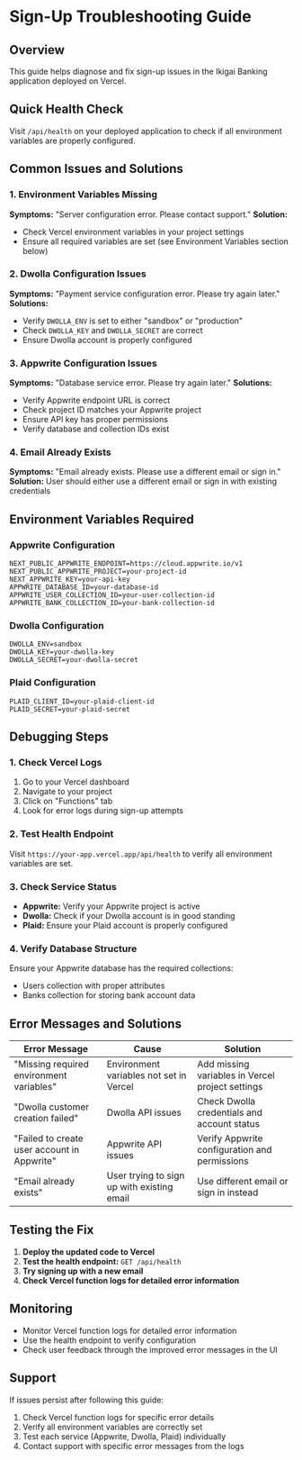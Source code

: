 # Sign-Up Troubleshooting Guide

## Overview
This guide helps diagnose and fix sign-up issues in the Ikigai Banking application deployed on Vercel.

## Quick Health Check
Visit `/api/health` on your deployed application to check if all environment variables are properly configured.

## Common Issues and Solutions

### 1. Environment Variables Missing
**Symptoms:** "Server configuration error. Please contact support."
**Solution:** 
- Check Vercel environment variables in your project settings
- Ensure all required variables are set (see Environment Variables section below)

### 2. Dwolla Configuration Issues
**Symptoms:** "Payment service configuration error. Please try again later."
**Solutions:**
- Verify `DWOLLA_ENV` is set to either "sandbox" or "production"
- Check `DWOLLA_KEY` and `DWOLLA_SECRET` are correct
- Ensure Dwolla account is properly configured

### 3. Appwrite Configuration Issues
**Symptoms:** "Database service error. Please try again later."
**Solutions:**
- Verify Appwrite endpoint URL is correct
- Check project ID matches your Appwrite project
- Ensure API key has proper permissions
- Verify database and collection IDs exist

### 4. Email Already Exists
**Symptoms:** "Email already exists. Please use a different email or sign in."
**Solution:** User should either use a different email or sign in with existing credentials

## Environment Variables Required

### Appwrite Configuration
```
NEXT_PUBLIC_APPWRITE_ENDPOINT=https://cloud.appwrite.io/v1
NEXT_PUBLIC_APPWRITE_PROJECT=your-project-id
NEXT_APPWRITE_KEY=your-api-key
APPWRITE_DATABASE_ID=your-database-id
APPWRITE_USER_COLLECTION_ID=your-user-collection-id
APPWRITE_BANK_COLLECTION_ID=your-bank-collection-id
```

### Dwolla Configuration
```
DWOLLA_ENV=sandbox
DWOLLA_KEY=your-dwolla-key
DWOLLA_SECRET=your-dwolla-secret
```

### Plaid Configuration
```
PLAID_CLIENT_ID=your-plaid-client-id
PLAID_SECRET=your-plaid-secret
```

## Debugging Steps

### 1. Check Vercel Logs
1. Go to your Vercel dashboard
2. Navigate to your project
3. Click on "Functions" tab
4. Look for error logs during sign-up attempts

### 2. Test Health Endpoint
Visit `https://your-app.vercel.app/api/health` to verify all environment variables are set.

### 3. Check Service Status
- **Appwrite:** Verify your Appwrite project is active
- **Dwolla:** Check if your Dwolla account is in good standing
- **Plaid:** Ensure your Plaid account is properly configured

### 4. Verify Database Structure
Ensure your Appwrite database has the required collections:
- Users collection with proper attributes
- Banks collection for storing bank account data

## Error Messages and Solutions

| Error Message | Cause | Solution |
|---------------|-------|----------|
| "Missing required environment variables" | Environment variables not set in Vercel | Add missing variables in Vercel project settings |
| "Dwolla customer creation failed" | Dwolla API issues | Check Dwolla credentials and account status |
| "Failed to create user account in Appwrite" | Appwrite API issues | Verify Appwrite configuration and permissions |
| "Email already exists" | User trying to sign up with existing email | Use different email or sign in instead |

## Testing the Fix

1. **Deploy the updated code to Vercel**
2. **Test the health endpoint:** `GET /api/health`
3. **Try signing up with a new email**
4. **Check Vercel function logs for detailed error information**

## Monitoring

- Monitor Vercel function logs for detailed error information
- Use the health endpoint to verify configuration
- Check user feedback through the improved error messages in the UI

## Support

If issues persist after following this guide:
1. Check Vercel function logs for specific error details
2. Verify all environment variables are correctly set
3. Test each service (Appwrite, Dwolla, Plaid) individually
4. Contact support with specific error messages from the logs

